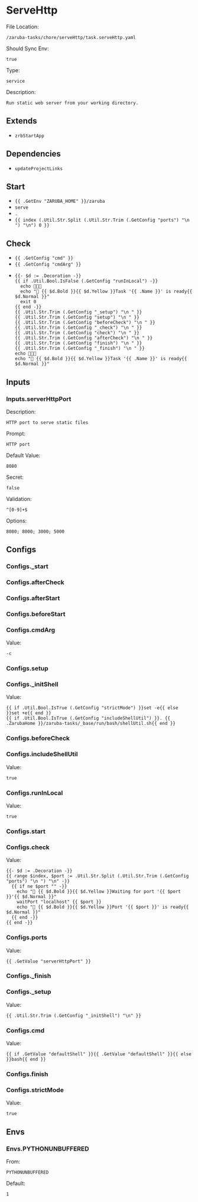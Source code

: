 
# ServeHttp

File Location:

    /zaruba-tasks/chore/serveHttp/task.serveHttp.yaml

Should Sync Env:

    true

Type:

    service

Description:

    Run static web server from your working directory.



## Extends

* `zrbStartApp`


## Dependencies

* `updateProjectLinks`


## Start

* `{{ .GetEnv "ZARUBA_HOME" }}/zaruba`
* `serve`
* `.`
* `{{ index (.Util.Str.Split (.Util.Str.Trim (.GetConfig "ports") "\n ") "\n") 0 }}`


## Check

* `{{ .GetConfig "cmd" }}`
* `{{ .GetConfig "cmdArg" }}`
*
    ```
    {{- $d := .Decoration -}}
    {{ if .Util.Bool.IsFalse (.GetConfig "runInLocal") -}}
      echo 🎉🎉🎉
      echo "📜 {{ $d.Bold }}{{ $d.Yellow }}Task '{{ .Name }}' is ready{{ $d.Normal }}"
      exit 0
    {{ end -}}
    {{ .Util.Str.Trim (.GetConfig "_setup") "\n " }}
    {{ .Util.Str.Trim (.GetConfig "setup") "\n " }}
    {{ .Util.Str.Trim (.GetConfig "beforeCheck") "\n " }}
    {{ .Util.Str.Trim (.GetConfig "_check") "\n " }}
    {{ .Util.Str.Trim (.GetConfig "check") "\n " }}
    {{ .Util.Str.Trim (.GetConfig "afterCheck") "\n " }}
    {{ .Util.Str.Trim (.GetConfig "finish") "\n " }}
    {{ .Util.Str.Trim (.GetConfig "_finish") "\n " }}
    echo 🎉🎉🎉
    echo "📜 {{ $d.Bold }}{{ $d.Yellow }}Task '{{ .Name }}' is ready{{ $d.Normal }}"
    ```


## Inputs


### Inputs.serverHttpPort

Description:

    HTTP port to serve static files

Prompt:

    HTTP port

Default Value:

    8080

Secret:

    false

Validation:

    ^[0-9]+$

Options:

    8080; 8000; 3000; 5000


## Configs


### Configs._start


### Configs.afterCheck


### Configs.afterStart


### Configs.beforeStart


### Configs.cmdArg

Value:

    -c


### Configs.setup


### Configs._initShell

Value:

    {{ if .Util.Bool.IsTrue (.GetConfig "strictMode") }}set -e{{ else }}set +e{{ end }}
    {{ if .Util.Bool.IsTrue (.GetConfig "includeShellUtil") }}. {{ .ZarubaHome }}/zaruba-tasks/_base/run/bash/shellUtil.sh{{ end }}



### Configs.beforeCheck


### Configs.includeShellUtil

Value:

    true


### Configs.runInLocal

Value:

    true


### Configs.start


### Configs.check

Value:

    {{- $d := .Decoration -}}
    {{ range $index, $port := .Util.Str.Split (.Util.Str.Trim (.GetConfig "ports") "\n ") "\n" -}}
      {{ if ne $port "" -}}
        echo "📜 {{ $d.Bold }}{{ $d.Yellow }}Waiting for port '{{ $port }}'{{ $d.Normal }}"
        waitPort "localhost" {{ $port }}
        echo "📜 {{ $d.Bold }}{{ $d.Yellow }}Port '{{ $port }}' is ready{{ $d.Normal }}"
      {{ end -}}
    {{ end -}}



### Configs.ports

Value:

    {{ .GetValue "serverHttpPort" }}


### Configs._finish


### Configs._setup

Value:

    {{ .Util.Str.Trim (.GetConfig "_initShell") "\n" }}


### Configs.cmd

Value:

    {{ if .GetValue "defaultShell" }}{{ .GetValue "defaultShell" }}{{ else }}bash{{ end }}


### Configs.finish


### Configs.strictMode

Value:

    true


## Envs


### Envs.PYTHONUNBUFFERED

From:

    PYTHONUNBUFFERED

Default:

    1